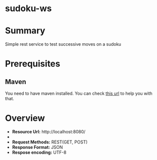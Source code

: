 # sudoku-ws
<h1>Summary</h1>
<p>Simple rest service to test successive moves on a sudoku</p>

<h1>Prerequisites</h1>
<h2>Maven</h2>
<p>You need to have maven installed. You can check <a href='https://www.mkyong.com/maven/how-to-install-maven-in-windows/' target="_blank">this url</a> to help you with that.</p>

<h1>Overview</h1>
<ul>
  <li><b>Resource Url:</b> http://localhost:8080/<li>
  <li><b>Request Methods:</b> REST(GET, POST)</li>
  <li><b>Response Format:</b> JSON </li>
  <li><b>Respose encoding:</b> UTF-8</li>
</ul>
